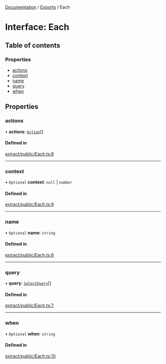 [Documentation](../README.md) / [Exports](../modules.md) / Each

# Interface: Each

## Table of contents

### Properties

- [actions](Each.md#actions)
- [context](Each.md#context)
- [name](Each.md#name)
- [query](Each.md#query)
- [when](Each.md#when)

## Properties

### actions

• **actions**: [`Action`](../modules.md#action)[]

#### Defined in

[extract/public/Each.ts:8](https://github.com/dtempx/syphonx-core/blob/f3a2392/extract/public/Each.ts#L8)

___

### context

• `Optional` **context**: ``null`` \| `number`

#### Defined in

[extract/public/Each.ts:9](https://github.com/dtempx/syphonx-core/blob/f3a2392/extract/public/Each.ts#L9)

___

### name

• `Optional` **name**: `string`

#### Defined in

[extract/public/Each.ts:6](https://github.com/dtempx/syphonx-core/blob/f3a2392/extract/public/Each.ts#L6)

___

### query

• **query**: [`SelectQuery`](../modules.md#selectquery)[]

#### Defined in

[extract/public/Each.ts:7](https://github.com/dtempx/syphonx-core/blob/f3a2392/extract/public/Each.ts#L7)

___

### when

• `Optional` **when**: `string`

#### Defined in

[extract/public/Each.ts:10](https://github.com/dtempx/syphonx-core/blob/f3a2392/extract/public/Each.ts#L10)
